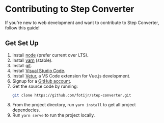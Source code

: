 # Contributing to Step Converter
If you're new to web development and want to contribute to Step Converter, follow this guide!

## Get Set Up
1. Install [node](https://nodejs.org/en/) (prefer current over LTS).
2. Install [yarn](https://yarnpkg.com/lang/en/docs/install/#mac-stable) (stable).
3. Install [git](https://git-scm.com/downloads).
4. Install [Visual Studio Code](https://code.visualstudio.com/).
5. Install [Vetur](https://marketplace.visualstudio.com/items?itemName=octref.vetur), a VS Code extension for Vue.js development.
6. Signup for a [GitHub account](https://github.com/join).
7. Get the source code by running:
    ```bash
    git clone https://github.com/fotijr/step-converter.git
    ```
8. From the project directory, run `yarn install` to get all project dependecies.
9. Run `yarn serve` to run the project locally.